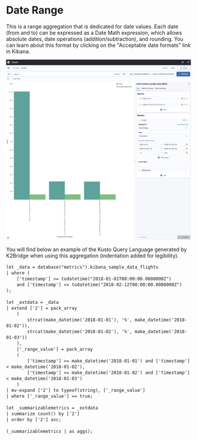 # Date Range

This is a range aggregation that is dedicated for date values. Each date (from and to) can be expressed as a Date Math expression, which allows absolute dates, date operations (addition/subtraction), and rounding. You can learn about this format by clicking on the "Acceptable date formats" link in Kibana.

![](images/date_range.png)

You will find below an example of the Kusto Query Language generated by K2Bridge when using this aggregation (indentation added for legibility).

```
let _data = database("metrics").kibana_sample_data_flights
| where (
    ['timestamp'] >= todatetime("2018-01-01T00:00:00.0000000Z") 
    and ['timestamp'] <= todatetime("2018-02-12T00:00:00.0000000Z")
);

let _extdata = _data
| extend ['2'] = pack_array
    (
        strcat(make_datetime('2018-01-01'), '%', make_datetime('2018-01-02')),
        strcat(make_datetime('2018-01-02'), '%', make_datetime('2018-01-03'))
    ),
    ['_range_value'] = pack_array
    (
        ['timestamp'] >= make_datetime('2018-01-01') and ['timestamp'] < make_datetime('2018-01-02'),
        ['timestamp'] >= make_datetime('2018-01-02') and ['timestamp'] < make_datetime('2018-01-03')
    )
| mv-expand ['2'] to typeof(string), ['_range_value']
| where ['_range_value'] == true;

let _summarizablemetrics = _extdata
| summarize count() by ['2']
| order by ['2'] asc;

(_summarizablemetrics | as aggs);
```
